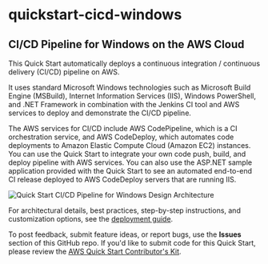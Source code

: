 # quickstart-cicd-windows 
## CI/CD Pipeline for Windows on the AWS Cloud

This Quick Start automatically deploys a continuous integration / continuous delivery (CI/CD) pipeline on AWS.

It uses standard Microsoft Windows technologies such as Microsoft Build Engine (MSBuild), Internet Information Services (IIS), Windows PowerShell, and .NET Framework in combination with the Jenkins CI tool and AWS services to deploy and demonstrate the CI/CD pipeline.

The AWS services for CI/CD include AWS CodePipeline, which is a CI orchestration service, and AWS CodeDeploy, which automates code deployments to Amazon Elastic Compute Cloud (Amazon EC2) instances.
You can use the Quick Start to integrate your own code push, build, and deploy pipeline with AWS services. You can also use the ASP.NET sample application provided with the Quick Start to see an automated end-to-end CI release deployed to AWS CodeDeploy servers that are running IIS.

![Quick Start CI/CD Pipeline for Windows Design Architecture](https://d3ulk6ur3a3ha.cloudfront.net/partner-network/QuickStart/datasheets/cicd-pipeline-for%20windows-on-aws-architecture.png)

For architectural details, best practices, step-by-step instructions, and customization options, see the 
[deployment guide](https://fwd.aws/nrbbB).

To post feedback, submit feature ideas, or report bugs, use the **Issues** section of this GitHub repo.
If you'd like to submit code for this Quick Start, please review the [AWS Quick Start Contributor's Kit](https://aws-quickstart.github.io/). 
